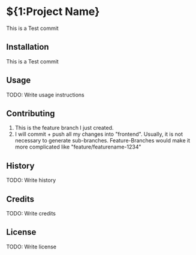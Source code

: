 # ${1:Project Name}

This is a Test commit

## Installation

This is a Test commit

## Usage

TODO: Write usage instructions

## Contributing

1. This is the feature branch I just created.
2. I will commit + push all my changes into "frontend".
   Usually, it is not necessary to generate sub-branches.
   Feature-Branches would make it more complicated like "feature/featurename-1234"

## History

TODO: Write history

## Credits

TODO: Write credits

## License

TODO: Write license
